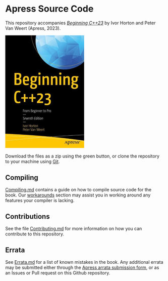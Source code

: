 # Apress Source Code

This repository accompanies [*Beginning C++23*](https://link.springer.com/book/10.1007/978-1-4842-9343-0) by Ivor Horton and Peter Van Weert (Apress, 2023).

<img src="BeginningCpp23.jpg" width=250 alt="Cover image"/>

Download the files as a zip using the green button, or clone the repository to your machine using [Git](https://docs.github.com/en/get-started/quickstart). 

## Compiling

[Compiling.md](Compiling.md) contains a guide on how to compile source code for the book.
Our [workarounds](./Workarounds) section may assist you in working around any features your compiler is lacking.

## Contributions

See the file [Contributing.md](Contributing.md) for more information on how you can contribute to this repository.


## Errata

See [Errata.md](Errata.md) for a list of known mistakes in the book.
Any additional errata may be submitted either through the [Apress arrata submission form](https://www.apress.com/gp/services/errata),
or as an Issues or Pull request on this Github repository.

